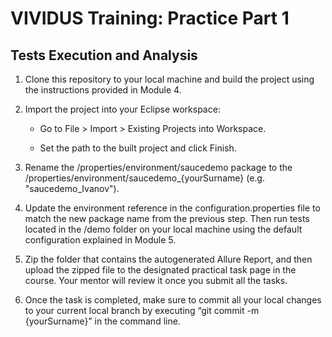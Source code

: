 # VIVIDUS Training: Practice Part 1

## Tests Execution and Analysis

1. Clone this repository to your local machine and build the project using the instructions provided in Module 4. 

1. Import the project into your Eclipse workspace: 

    - Go to File > Import > Existing Projects into Workspace. 

    - Set the path to the built project and click Finish. 

1. Rename the /properties/environment/saucedemo package to the /properties/environment/saucedemo_{yourSurname} (e.g.  "saucedemo_Ivanov").  

1. Update the environment reference in the configuration.properties file to match the new package name from the previous step. Then run tests located in the /demo folder on your local machine using the default configuration explained in Module 5.  

1. Zip the folder that contains the autogenerated Allure Report, and then upload the zipped file to the designated practical task page in the course. Your mentor will review it once you submit all the tasks. 

1. Once the task is completed, make sure to commit all your local changes to your current local branch by executing “git commit -m {yourSurname}” in the command line. 
